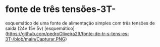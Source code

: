# fonte de três tensões-3T-
esquemático de uma fonte de alimentação simples com três tensões de saída (24v 15v 5v)
[esquemático] (https://github.com/pedroOliveira29/fonte-de-tr-s-tens-es-3T-/blob/main/Capturar.PNG)
